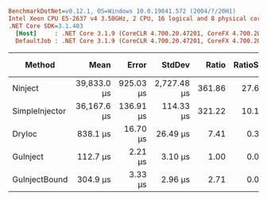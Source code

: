 ``` ini

BenchmarkDotNet=v0.12.1, OS=Windows 10.0.19041.572 (2004/?/20H1)
Intel Xeon CPU E5-2637 v4 3.50GHz, 2 CPU, 16 logical and 8 physical cores
.NET Core SDK=3.1.403
  [Host]     : .NET Core 3.1.9 (CoreCLR 4.700.20.47201, CoreFX 4.700.20.47203), X64 RyuJIT
  DefaultJob : .NET Core 3.1.9 (CoreCLR 4.700.20.47201, CoreFX 4.700.20.47203), X64 RyuJIT


```
|         Method |        Mean |     Error |      StdDev |  Ratio | RatioSD |    Gen 0 |   Gen 1 | Gen 2 |  Allocated |
|--------------- |------------:|----------:|------------:|-------:|--------:|---------:|--------:|------:|-----------:|
|        Ninject | 39,833.0 μs | 925.03 μs | 2,727.48 μs | 361.86 |   27.69 | 214.2857 | 71.4286 |     - | 2112.02 KB |
| SimpleInjector | 36,167.6 μs | 136.91 μs |   114.33 μs | 321.22 |   10.12 | 142.8571 | 71.4286 |     - |  1399.6 KB |
|         DryIoc |    838.1 μs |  16.70 μs |    26.49 μs |   7.41 |    0.33 |  90.8203 | 21.4844 |     - |  696.24 KB |
|       GuInject |    112.7 μs |   2.21 μs |     3.10 μs |   1.00 |    0.00 |  11.5967 |  1.5869 |     - |   89.55 KB |
|  GuInjectBound |    304.9 μs |   3.33 μs |     2.96 μs |   2.71 |    0.09 |  36.6211 |  9.7656 |     - |  282.65 KB |
